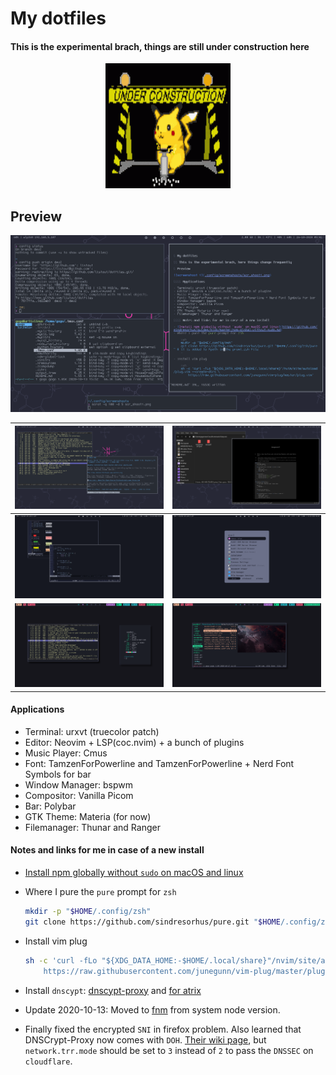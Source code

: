 # My dotfiles

#### This is the experimental brach, things are still under construction here

<p align="center">
  <img width="200" height="200" src=".config/wallpapers/under_construction.gif">
</p>

## Preview

![screenshoot 1](.config/screenshoots/scr_shoot1.png)


| ![screenshot 2](.config/screenshoots/scr_shoot2.png)    | ![screenshot 3](.config/screenshoots/scr_shoot3.png)    |
| ------------------------------------------------------- | ------------------------------------------------------- |
| ![screenshot 4](.config/screenshoots/scr_shoot4.png)    | ![screenshot 5](.config/screenshoots/scr_shoot5.png)    |
| ![screenshot 6](.config/screenshoots/scr_shoot6.png)    | ![screenshot 7](.config/screenshoots/scr_shoot7.png)    |

#### Applications

- Terminal: urxvt (truecolor patch)
- Editor: Neovim + LSP(coc.nvim) + a bunch of plugins
- Music Player: Cmus
- Font: TamzenForPowerline and TamzenForPowerline + Nerd Font Symbols for bar
- Window Manager: bspwm
- Compositor: Vanilla Picom
- Bar: Polybar
- GTK Theme: Materia (for now)
- Filemanager: Thunar and Ranger

#### Notes and links for me in case of a new install

* [Install npm globally without `sudo` on macOS and linux](https://github.com/sindresorhus/guides/blob/master/npm-global-without-sudo.md)
* Where I pure the `pure` prompt for `zsh`

    ```sh
    mkdir -p "$HOME/.config/zsh"
    git clone https://github.com/sindresorhus/pure.git "$HOME/.config/zsh/pure" # it is added to fpath in the promt.zsh file
    ```

* Install vim plug

    ```sh
    sh -c 'curl -fLo "${XDG_DATA_HOME:-$HOME/.local/share}"/nvim/site/autoload/plug.vim --create-dirs \
        https://raw.githubusercontent.com/junegunn/vim-plug/master/plug.vim'
    ```
* Install `dnscypt`: [dnscypt-proxy](https://wiki.archlinux.org/index.php/Dnscrypt-proxy) and [for atrix](https://wiki.artixlinux.org/Main/Dnscrypt-proxy)
* Update 2020-10-13: Moved to [fnm](https://github.com/Schniz/fnm) from system node version.
* Finally fixed the encrypted `SNI` in firefox problem. Also learned that DNSCrypt-Proxy now comes with `DOH`. [Their wiki page](https://github.com/DNSCrypt/dnscrypt-proxy/wiki/Local-DoH), but `network.trr.mode` should be set to `3` instead of `2` to pass the `DNSSEC` on `cloudflare`.

